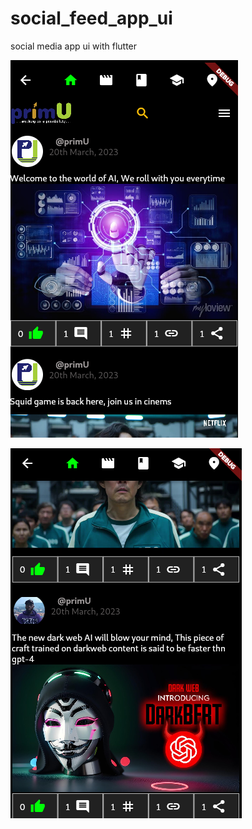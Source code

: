 # social_feed_app_ui
social media app ui with flutter

![Screenshot](https://github.com/primU333/social_feed_app_ui/blob/main/my_app/screenshots/shot.png?raw=true)

![Screenshot](https://github.com/primU333/social_feed_app_ui/blob/main/my_app/screenshots/shot2.png?raw=true)
